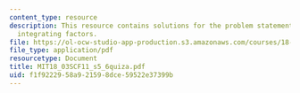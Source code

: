 ```yaml
---
content_type: resource
description: This resource contains solutions for the problem statement related to
  integrating factors.
file: https://ol-ocw-studio-app-production.s3.amazonaws.com/courses/18-03sc-differential-equations-fall-2011/f1f9222958a921598dce59522e37399b_MIT18_03SCF11_s5_6quiza.pdf
file_type: application/pdf
resourcetype: Document
title: MIT18_03SCF11_s5_6quiza.pdf
uid: f1f92229-58a9-2159-8dce-59522e37399b
---
```


